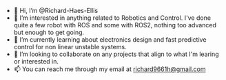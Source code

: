 - 👋 Hi, I’m @Richard-Haes-Ellis
- 👀 I’m interested in anything related to Robotics and Control. I've done quite a few robot with ROS and some with ROS2, nothing too advanced but enough to get going. 
- 🌱 I’m currently learning about electronics design and fast predictive control for non linear unstable systems. 
- 💞️ I’m looking to collaborate on any projects that align to what I'm learing or interested in. 
- 📫 You can reach me through my email at richard9661h@gmail.com

<!---
Richard-Haes-Ellis/Richard-Haes-Ellis is a ✨ special ✨ repository because its `README.md` (this file) appears on your GitHub profile.
You can click the Preview link to take a look at your changes.
--->
